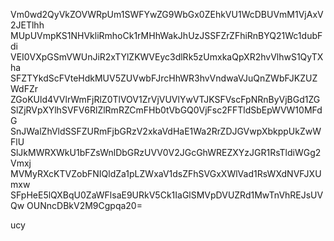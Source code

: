 Vm0wd2QyVkZOVWRpUm1SWFYwZG9WbGx0ZEhkVU1WcDBUVmM1VjAxV2JETlhh
MUpUVmpKS1NHVkliRmhoCk1rMHhWakJhUzJSSFZrZFhiRnBYQ21Wc1dubFdi
VEI0VXpGSmVWUnJiR2xTYlZKWVEyc3dlRk5zUmxkaQpXR2hvVlhwS1QyTXha
SFZTYkdScFVteHdkMUV5ZUVwbFJrcHhWR3hvVndwaVJuQnZWbFJKZUZWdFZr
ZGoKUld4VVlrWmFjRlZ0TlVOV1ZrVjVUVlYwVTJKSFVscFpNRnByVjBGd1ZG
SlZjRVpXYlhSVFV6RlZlRmRZCmFHb0tVbGQ0VjFsc2FFTldSbEpWVW10MFdG
SnJWalZhVldSSFZURmFjbGRzV2xkaVdHaE1Wa2RrZDJGVwpXbkppUkZwWFlU
SlJkMWRXWkU1bFZsWnlDbGRzUVV0V2JGcGhWREZXYzJGR1RsTldiWGg2Vmxj
MVMyRXcKTVZobFNIQldZa1pLZWxaV1dsZFhSVGxXWlVad1RsWXdNVFJXUmxw
SFpHeE5lQXBqU0ZaWFlsaE9URkV5Ck1IaGlSMVpDVUZRd1MwTnVhREJsUVQw
OUNncDBkV2M9Cgpqa20=

ucy
